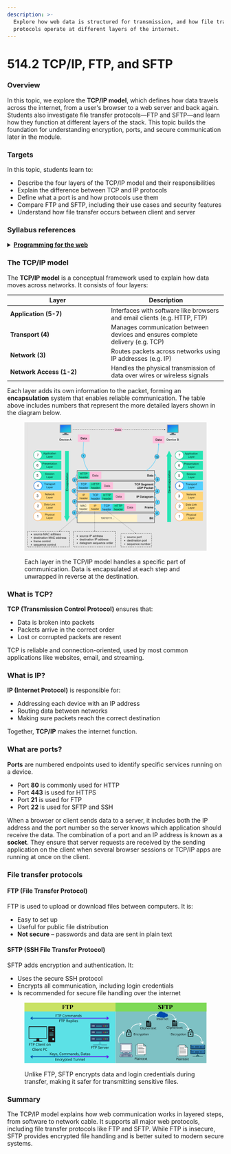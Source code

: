 ```yaml
---
description: >-
  Explore how web data is structured for transmission, and how file transfer
  protocols operate at different layers of the internet.
---
```


# 514.2 TCP/IP, FTP, and SFTP

### Overview

In this topic, we explore the **TCP/IP model**, which defines how data travels across the internet, from a user's browser to a web server and back again. Students also investigate file transfer protocols—FTP and SFTP—and learn how they function at different layers of the stack. This topic builds the foundation for understanding encryption, ports, and secure communication later in the module.

### Targets

In this topic, students learn to:

* Describe the four layers of the TCP/IP model and their responsibilities
* Explain the difference between TCP and IP protocols
* Define what a port is and how protocols use them
* Compare FTP and SFTP, including their use cases and security features
* Understand how file transfer occurs between client and server

### Syllabus references

<details>

<summary><a href="https://curriculum.nsw.edu.au/learning-areas/tas/software-engineering-11-12-2022/content/year-12/fa6aab137e"><strong>Programming for the web</strong></a></summary>

**Data transmission using the web**

* Investigate and describe the function of web protocols
  * TCP/IP
  * FTP, SFTP

</details>

### The TCP/IP model

The **TCP/IP model** is a conceptual framework used to explain how data moves across networks. It consists of four layers:

<table><thead><tr><th width="220.74609375">Layer</th><th>Description</th></tr></thead><tbody><tr><td><strong>Application (5-7)</strong></td><td>Interfaces with software like browsers and email clients (e.g. HTTP, FTP)</td></tr><tr><td><strong>Transport (4)</strong></td><td>Manages communication between devices and ensures complete delivery (e.g. TCP)</td></tr><tr><td><strong>Network (3)</strong></td><td>Routes packets across networks using IP addresses (e.g. IP)</td></tr><tr><td><strong>Network Access (1-2)</strong></td><td>Handles the physical transmission of data over wires or wireless signals</td></tr></tbody></table>

Each layer adds its own information to the packet, forming an **encapsulation** system that enables reliable communication. The table above includes numbers that represent the more detailed layers shown in the diagram below.

<figure><img src="../../../.gitbook/assets/image (2) (1) (1) (1) (1).png" alt=""><figcaption><p>Each layer in the TCP/IP model handles a specific part of communication. Data is encapsulated at each step and unwrapped in reverse at the destination.</p></figcaption></figure>

### What is TCP?

**TCP (Transmission Control Protocol)** ensures that:

* Data is broken into packets
* Packets arrive in the correct order
* Lost or corrupted packets are resent

TCP is reliable and connection-oriented, used by most common applications like websites, email, and streaming.

### What is IP?

**IP (Internet Protocol)** is responsible for:

* Addressing each device with an IP address
* Routing data between networks
* Making sure packets reach the correct destination

Together, **TCP/IP** makes the internet function.

### What are ports?

**Ports** are numbered endpoints used to identify specific services running on a device.

* Port **80** is commonly used for HTTP
* Port **443** is used for HTTPS
* Port **21** is used for FTP
* Port **22** is used for SFTP and SSH

When a browser or client sends data to a server, it includes both the IP address and the port number so the server knows which application should receive the data. The combination of a port and an IP address is known as a **socket**. They ensure that server requests are received by the sending application on the client when several browser sessions or TCP/IP apps are running at once on the client.

### File transfer protocols

#### FTP (File Transfer Protocol)

FTP is used to upload or download files between computers. It is:

* Easy to set up
* Useful for public file distribution
* **Not secure** – passwords and data are sent in plain text

#### SFTP (SSH File Transfer Protocol)

SFTP adds encryption and authentication. It:

* Uses the secure SSH protocol
* Encrypts all communication, including login credentials
* Is recommended for secure file handling over the internet

<figure><img src="../../../.gitbook/assets/image (4) (1).png" alt=""><figcaption><p>Unlike FTP, SFTP encrypts data and login credentials during transfer, making it safer for transmitting sensitive files.</p></figcaption></figure>

### Summary

The TCP/IP model explains how web communication works in layered steps, from software to network cable. It supports all major web protocols, including file transfer protocols like FTP and SFTP. While FTP is insecure, SFTP provides encrypted file handling and is better suited to modern secure systems.

